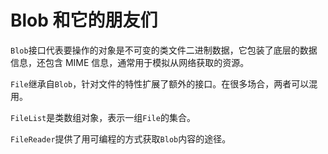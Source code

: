 # Blob 和它的朋友们

`Blob`接口代表要操作的对象是不可变的类文件二进制数据，它包装了底层的数据信息，还包含 MIME 信息，通常用于模拟从网络获取的资源。

`File`继承自`Blob`，针对文件的特性扩展了额外的接口。在很多场合，两者可以混用。

`FileList`是类数组对象，表示一组`File`的集合。

`FileReader`提供了用可编程的方式获取`Blob`内容的途径。
